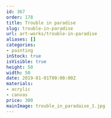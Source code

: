 ```yaml
---
id: 367
order: 178
title: Trouble in paradise
slug: trouble-in-paradise
url: art-works/trouble-in-paradise
aliases: []
categories:
- painting
inStock: true
isVisible: true
height: 50
width: 50
date: 2019-01-01T00:00:00Z
materials:
- acrylic
- canvas
price: 300
mainImage: trouble_in_paradaise_1.jpg
---
```

